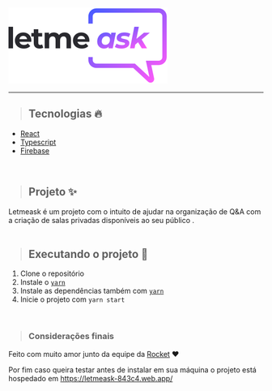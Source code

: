 
<img src='./src/assets/images/logo.svg'>


<hr>

> <h2> Tecnologias 🔥</h2>

<div class='techs'>
<ul>
    <li><a href='https://pt-br.reactjs.org/'>React</a></li>
    <li><a href='https://www.typescriptlang.org/'>Typescript</a></li>
    <li><a href='https://firebase.google.com/?hl=pt'>Firebase</a></li>
</ul>
</div>

<br>

> <h2> Projeto ✨</h2>

<div class='info-project'>
Letmeask é um projeto com o intuito de ajudar na organização de Q&A com a criação de salas privadas disponíveis ao seu público .
</div>

<br>

> <h2>Executando o projeto 🚀</h2>

<div class='exec-project'>
    <ol>
    <li> Clone o repositório </l1>
    <li> Instale o <a href='https://yarnpkg.com/'><code>yarn</code></a>
    <li> Instale as dependências também com <a href='https://yarnpkg.com/'><code>yarn</code></a>
    <li> Inicie o projeto com <code>yarn start</code>
    </ol>
</div>

<br>

> <h3> Considerações finais</h3>

<div>
    <p>Feito com muito amor junto da equipe da <a href='https://rocketseat.com.br/'>Rocket</a> ❤️</p>
    <p>Por fim caso queira testar antes de instalar em sua máquina o projeto está hospedado em <a href='https://letmeask-843c4.web.app/'>https://letmeask-843c4.web.app/ </a>
</div>

